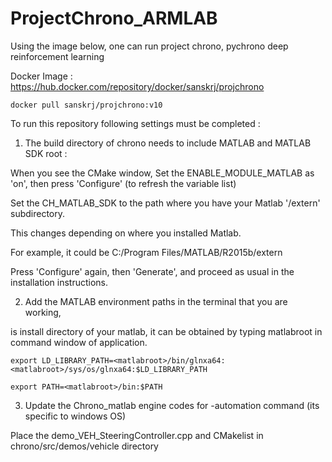 # ProjectChrono_ARMLAB


Using the image below, one can run project chrono, pychrono deep reinforcement learning

Docker Image : https://hub.docker.com/repository/docker/sanskrj/projchrono

`docker pull sanskrj/projchrono:v10`


To run this repository following settings must be completed :
1. The build directory of chrono needs to include MATLAB and MATLAB SDK root :

 When you see the CMake window, 
 Set the ENABLE_MODULE_MATLAB as 'on', then press 'Configure' (to refresh the variable list)
 
 Set the CH_MATLAB_SDK to the path where you have your Matlab '/extern' subdirectory.
 
 This changes depending on where you installed Matlab. 
 
 For example, it could be C:/Program Files/MATLAB/R2015b/extern
 
 Press 'Configure' again, then 'Generate', and proceed as usual in the installation instructions.
 
 2. Add the MATLAB environment paths in the terminal that you are working, 
 
 <matlabroot> is install directory of your matlab, it can be obtained by typing matlabroot in command window of application.
    
`export LD_LIBRARY_PATH=<matlabroot>/bin/glnxa64:<matlabroot>/sys/os/glnxa64:$LD_LIBRARY_PATH`

`export PATH=<matlabroot>/bin:$PATH`

3. Update the Chrono_matlab engine codes for -automation command (its specific to windows OS)
  
  
Place the demo_VEH_SteeringController.cpp and CMakelist in chrono/src/demos/vehicle directory 

